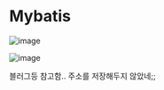 # Mybatis

![image](https://user-images.githubusercontent.com/45334819/56146162-b4ac1400-5fe0-11e9-802a-f6c62367c414.png)

![image](https://user-images.githubusercontent.com/45334819/56146212-d0171f00-5fe0-11e9-9260-08e551cac90d.png)

블러그등 참고함.. 주소를 저장해두지 않았네;;
